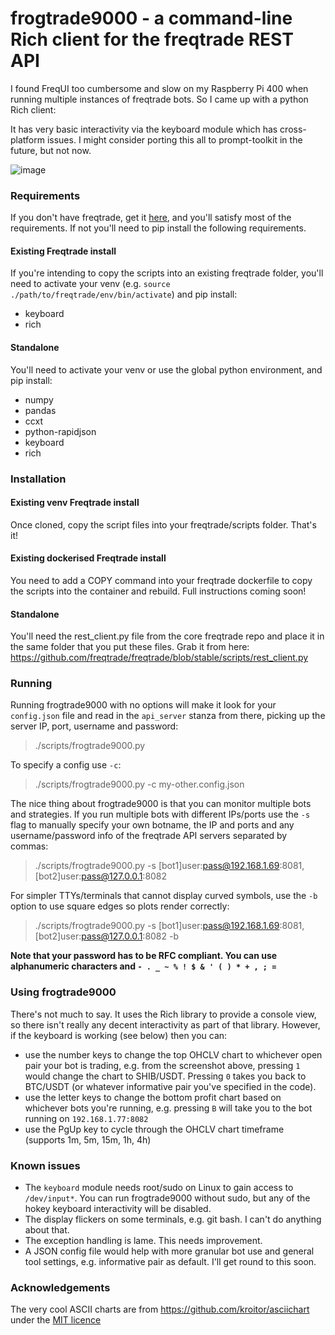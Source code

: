 # frogtrade9000 - a command-line Rich client for the freqtrade REST API

I found FreqUI too cumbersome and slow on my Raspberry Pi 400 when running multiple instances of freqtrade bots. So I came up with a python Rich client:

It has very basic interactivity via the keyboard module which has cross-platform issues. I might consider porting this all to prompt-toolkit in the future, but not now.

![image](https://user-images.githubusercontent.com/1872302/130063115-1e0be16d-7f6b-4762-8730-6aaee2e91f78.png)

### Requirements

If you don't have freqtrade, get it [here](https://github.com/freqtrade/freqtrade/), and you'll satisfy most of the requirements. If not you'll need to pip install the following requirements.

#### Existing Freqtrade install

If you're intending to copy the scripts into an existing freqtrade folder, you'll need to activate your venv (e.g. `source ./path/to/freqtrade/env/bin/activate`) and pip install:

- keyboard
- rich

#### Standalone

You'll need to activate your venv or use the global python environment, and pip install:

- numpy
- pandas
- ccxt
- python-rapidjson
- keyboard
- rich

### Installation

#### Existing venv Freqtrade install
Once cloned, copy the script files into your freqtrade/scripts folder. That's it!

#### Existing dockerised Freqtrade install
You need to add a COPY command into your freqtrade dockerfile to copy the scripts into the container and rebuild. Full instructions coming soon!

#### Standalone
You'll need the rest_client.py file from the core freqtrade repo and place it in the same folder that you put these files. Grab it from here:
https://github.com/freqtrade/freqtrade/blob/stable/scripts/rest_client.py

### Running

Running frogtrade9000 with no options will make it look for your `config.json` file and read in the `api_server` stanza from there, picking up the server IP, port, username and password:

> ./scripts/frogtrade9000.py

To specify a config use `-c`:

> ./scripts/frogtrade9000.py -c my-other.config.json

The nice thing about frogtrade9000 is that you can monitor multiple bots and strategies. If you run multiple bots with different IPs/ports use the `-s` flag to manually specify your own botname, the IP and ports and any username/password info of the freqtrade API servers separated by commas:

> ./scripts/frogtrade9000.py -s \[bot1\]user:pass@192.168.1.69:8081,\[bot2\]user:pass@127.0.0.1:8082

For simpler TTYs/terminals that cannot display curved symbols, use the `-b` option to use square edges so plots render correctly:

> ./scripts/frogtrade9000.py -s \[bot1\]user:pass@192.168.1.69:8081,\[bot2\]user:pass@127.0.0.1:8082 -b

**Note that your password has to be RFC compliant. You can use alphanumeric characters and `- . _ ~ % ! $ & ' ( ) * + , ; =`**

### Using frogtrade9000

There's not much to say. It uses the Rich library to provide a console view, so there isn't really any decent interactivity as part of that library. However, if the keyboard is working (see below) then you can:

- use the number keys to change the top OHCLV chart to whichever open pair your bot is trading, e.g. from the screenshot above, pressing `1` would change the chart to SHIB/USDT. Pressing `0` takes you back to BTC/USDT (or whatever informative pair you've specified in the code).
- use the letter keys to change the bottom profit chart based on whichever bots you're running, e.g. pressing `B` will take you to the bot running on `192.168.1.77:8082`
- use the PgUp key to cycle through the OHCLV chart timeframe (supports 1m, 5m, 15m, 1h, 4h)

### Known issues

- The `keyboard` module needs root/sudo on Linux to gain access to `/dev/input*`. You can run frogtrade9000 without sudo, but any of the hokey keyboard interactivity will be disabled.
- The display flickers on some terminals, e.g. git bash. I can't do anything about that.
- The exception handling is lame. This needs improvement.
- A JSON config file would help with more granular bot use and general tool settings, e.g. informative pair as default. I'll get round to this soon.

### Acknowledgements

The very cool ASCII charts are from https://github.com/kroitor/asciichart under the [MIT licence](https://github.com/kroitor/asciichart/blob/master/LICENSE.txt)
